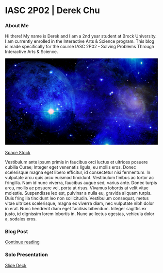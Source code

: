 # IASC 2P02 | Derek Chu

### About Me

Hi there! My name is Derek and I am a 2nd year student at Brock University. I am currently enrolled in the Interactive Arts & Science program. This blog is made specifically for the course IASC 2P02 - Solving Problems Through Interactive Arts & Science.

![](images/weltraum-1465833065YL1.jpg)

[Space Stock](http://www.publicdomainpictures.net/view-image.php?image=174881&picture=space)

Vestibulum ante ipsum primis in faucibus orci luctus et ultrices posuere cubilia Curae; Integer eget venenatis ligula, eu mollis eros. Donec scelerisque magna eget libero efficitur, id consectetur nisi fermentum. In vulputate arcu quis arcu euismod tincidunt. Vestibulum finibus ac tortor ac fringilla. Nam id nunc viverra, faucibus augue sed, varius ante. Donec turpis arcu, mollis ac posuere vel, porta at risus. Vivamus lobortis at velit vitae molestie. Suspendisse leo est, pulvinar a nulla eu, gravida aliquam turpis. Duis fringilla tincidunt leo non sollicitudin. Vestibulum consequat, metus vitae ultrices scelerisque, magna ex viverra diam, nec vulputate nibh dolor in erat. Nunc hendrerit diam eget facilisis bibendum. Integer sagittis ex justo, id dignissim lorem lobortis in. Nunc ac lectus egestas, vehicula dolor a, sodales eros. 

### Blog Post

[Continue reading](blog)

### Solo Presentation

[Slide Deck](reveal/index.hmtl)
